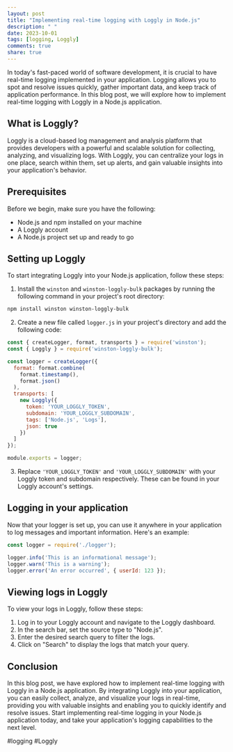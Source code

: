 ```yaml
---
layout: post
title: "Implementing real-time logging with Loggly in Node.js"
description: " "
date: 2023-10-01
tags: [logging, Loggly]
comments: true
share: true
---
```


In today's fast-paced world of software development, it is crucial to have real-time logging implemented in your application. Logging allows you to spot and resolve issues quickly, gather important data, and keep track of application performance. In this blog post, we will explore how to implement real-time logging with Loggly in a Node.js application.

## What is Loggly?

Loggly is a cloud-based log management and analysis platform that provides developers with a powerful and scalable solution for collecting, analyzing, and visualizing logs. With Loggly, you can centralize your logs in one place, search within them, set up alerts, and gain valuable insights into your application's behavior.

## Prerequisites

Before we begin, make sure you have the following:

- Node.js and npm installed on your machine
- A Loggly account
- A Node.js project set up and ready to go

## Setting up Loggly

To start integrating Loggly into your Node.js application, follow these steps:

1. Install the `winston` and `winston-loggly-bulk` packages by running the following command in your project's root directory:

```bash
npm install winston winston-loggly-bulk
```

2. Create a new file called `logger.js` in your project's directory and add the following code:

```javascript
const { createLogger, format, transports } = require('winston');
const { Loggly } = require('winston-loggly-bulk');

const logger = createLogger({
  format: format.combine(
    format.timestamp(),
    format.json()
  ),
  transports: [
    new Loggly({
      token: 'YOUR_LOGGLY_TOKEN',
      subdomain: 'YOUR_LOGGLY_SUBDOMAIN',
      tags: ['Node.js', 'Logs'],
      json: true
    })
  ]
});

module.exports = logger;
```

3. Replace `'YOUR_LOGGLY_TOKEN'` and `'YOUR_LOGGLY_SUBDOMAIN'` with your Loggly token and subdomain respectively. These can be found in your Loggly account's settings.

## Logging in your application

Now that your logger is set up, you can use it anywhere in your application to log messages and important information. Here's an example:

```javascript
const logger = require('./logger');

logger.info('This is an informational message');
logger.warn('This is a warning');
logger.error('An error occurred', { userId: 123 });
```

## Viewing logs in Loggly

To view your logs in Loggly, follow these steps:

1. Log in to your Loggly account and navigate to the Loggly dashboard.
2. In the search bar, set the source type to "Node.js".
3. Enter the desired search query to filter the logs.
4. Click on "Search" to display the logs that match your query.

## Conclusion

In this blog post, we have explored how to implement real-time logging with Loggly in a Node.js application. By integrating Loggly into your application, you can easily collect, analyze, and visualize your logs in real-time, providing you with valuable insights and enabling you to quickly identify and resolve issues. Start implementing real-time logging in your Node.js application today, and take your application's logging capabilities to the next level.

#logging #Loggly